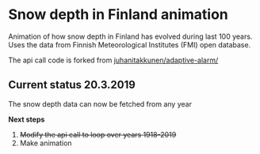 # Snow depth in Finland animation

Animation of how snow depth in Finland has evolved during last 100 years.
Uses the data from Finnish Meteorological Institutes (FMI)  open database.

The api call code is forked from [juhanitakkunen/adaptive-alarm/](https://github.com/JuhaniTakkunen/adaptive-alarm)

## Current status 20.3.2019

The snow depth data can now be fetched from any year

**Next steps**
1. ~~Modify the api call to loop over years 1918-2019~~ 
2. Make animation
